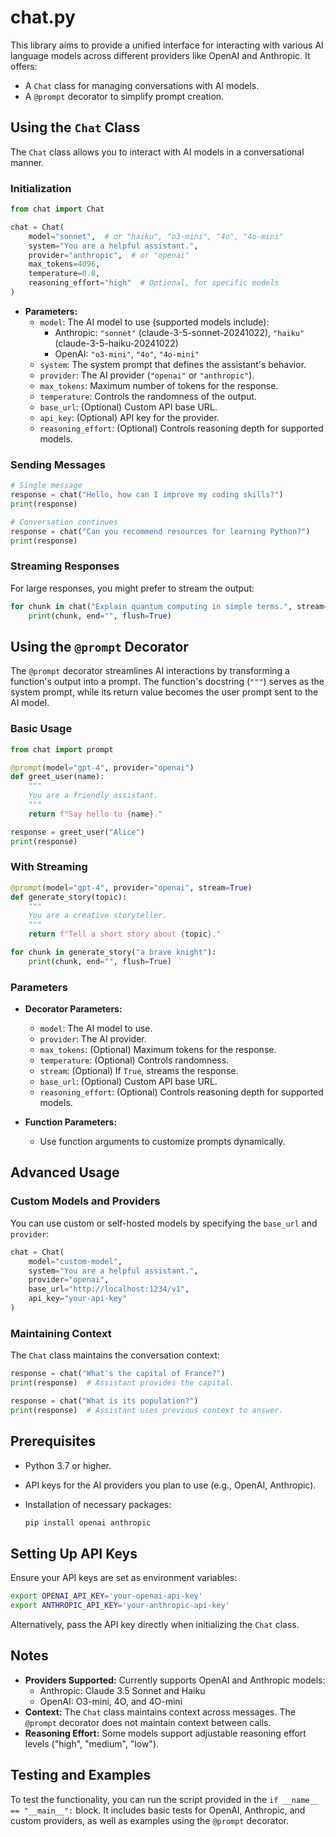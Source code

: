 # chat.py

This library aims to provide a unified interface for interacting with various AI language models across different providers like OpenAI and Anthropic. It offers:

-   A `Chat` class for managing conversations with AI models.
-   A `@prompt` decorator to simplify prompt creation.

## Using the `Chat` Class

The `Chat` class allows you to interact with AI models in a conversational manner.

### Initialization

```python
from chat import Chat

chat = Chat(
    model="sonnet",  # or "haiku", "o3-mini", "4o", "4o-mini"
    system="You are a helpful assistant.",
    provider="anthropic",  # or "openai"
    max_tokens=4096,
    temperature=0.8,
    reasoning_effort="high"  # Optional, for specific models
)
```

-   **Parameters:**
    -   `model`: The AI model to use (supported models include):
        -   Anthropic: `"sonnet"` (claude-3-5-sonnet-20241022), `"haiku"` (claude-3-5-haiku-20241022)
        -   OpenAI: `"o3-mini"`, `"4o"`, `"4o-mini"`
    -   `system`: The system prompt that defines the assistant's behavior.
    -   `provider`: The AI provider (`"openai"` or `"anthropic"`).
    -   `max_tokens`: Maximum number of tokens for the response.
    -   `temperature`: Controls the randomness of the output.
    -   `base_url`: (Optional) Custom API base URL.
    -   `api_key`: (Optional) API key for the provider.
    -   `reasoning_effort`: (Optional) Controls reasoning depth for supported models.

### Sending Messages

```python
# Single message
response = chat("Hello, how can I improve my coding skills?")
print(response)

# Conversation continues
response = chat("Can you recommend resources for learning Python?")
print(response)
```

### Streaming Responses

For large responses, you might prefer to stream the output:

```python
for chunk in chat("Explain quantum computing in simple terms.", stream=True):
    print(chunk, end="", flush=True)
```

## Using the `@prompt` Decorator

The `@prompt` decorator streamlines AI interactions by transforming a function's output into a prompt. The function's docstring (`"""`) serves as the system prompt, while its return value becomes the user prompt sent to the AI model.

### Basic Usage

```python
from chat import prompt

@prompt(model="gpt-4", provider="openai")
def greet_user(name):
    """
    You are a friendly assistant.
    """
    return f"Say hello to {name}."

response = greet_user("Alice")
print(response)
```

### With Streaming

```python
@prompt(model="gpt-4", provider="openai", stream=True)
def generate_story(topic):
    """
    You are a creative storyteller.
    """
    return f"Tell a short story about {topic}."

for chunk in generate_story("a brave knight"):
    print(chunk, end="", flush=True)
```

### Parameters

-   **Decorator Parameters:**

    -   `model`: The AI model to use.
    -   `provider`: The AI provider.
    -   `max_tokens`: (Optional) Maximum tokens for the response.
    -   `temperature`: (Optional) Controls randomness.
    -   `stream`: (Optional) If `True`, streams the response.
    -   `base_url`: (Optional) Custom API base URL.
    -   `reasoning_effort`: (Optional) Controls reasoning depth for supported models.

-   **Function Parameters:**
    -   Use function arguments to customize prompts dynamically.

## Advanced Usage

### Custom Models and Providers

You can use custom or self-hosted models by specifying the `base_url` and `provider`:

```python
chat = Chat(
    model="custom-model",
    system="You are a helpful assistant.",
    provider="openai",
    base_url="http://localhost:1234/v1",
    api_key="your-api-key"
)
```

### Maintaining Context

The `Chat` class maintains the conversation context:

```python
response = chat("What's the capital of France?")
print(response)  # Assistant provides the capital.

response = chat("What is its population?")
print(response)  # Assistant uses previous context to answer.
```

## Prerequisites

-   Python 3.7 or higher.
-   API keys for the AI providers you plan to use (e.g., OpenAI, Anthropic).
-   Installation of necessary packages:

    ```bash
    pip install openai anthropic
    ```

## Setting Up API Keys

Ensure your API keys are set as environment variables:

```bash
export OPENAI_API_KEY='your-openai-api-key'
export ANTHROPIC_API_KEY='your-anthropic-api-key'
```

Alternatively, pass the API key directly when initializing the `Chat` class.

## Notes

-   **Providers Supported:** Currently supports OpenAI and Anthropic models:
    -   Anthropic: Claude 3.5 Sonnet and Haiku
    -   OpenAI: O3-mini, 4O, and 4O-mini
-   **Context:** The `Chat` class maintains context across messages. The `@prompt` decorator does not maintain context between calls.
-   **Reasoning Effort:** Some models support adjustable reasoning effort levels ("high", "medium", "low").

## Testing and Examples

To test the functionality, you can run the script provided in the `if __name__ == "__main__":` block. It includes basic tests for OpenAI, Anthropic, and custom providers, as well as examples using the `@prompt` decorator.
